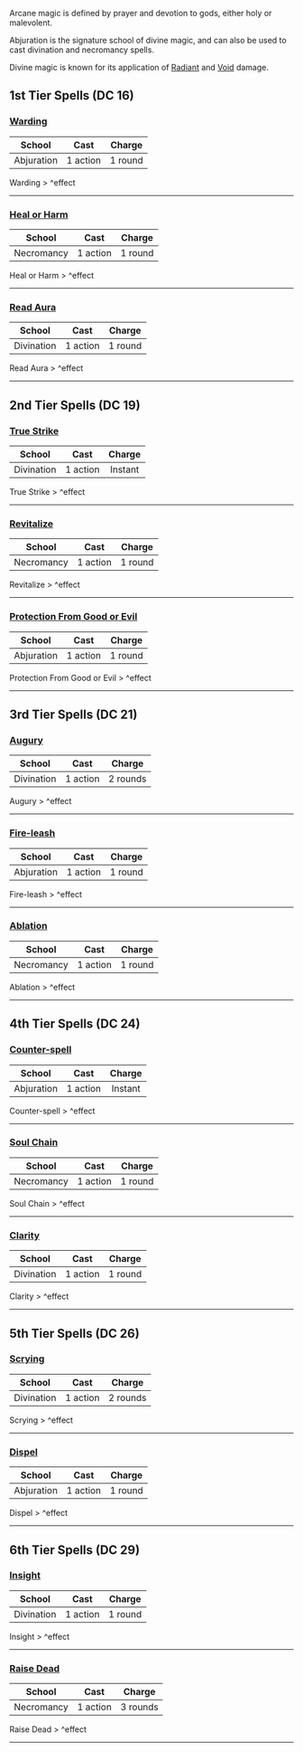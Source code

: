 Arcane magic is defined by prayer and devotion to gods, either holy or malevolent.  
  
Abjuration is the signature school of divine magic, and can also be used to cast divination and necromancy spells.  
  
Divine magic is known for its application of [Radiant](./Radiant.md) and [Void](./Void.md) damage.  
  
<h2><span><p>1st Tier Spells (DC 16)</p></span></h2><h3><span><p><a data-href="Warding" href="Warding" class="internal-link" target="_blank" rel="noopener">Warding</a></p></span></h3><p><span style="overflow-x: auto;"><table>  
<thead>  
<tr>  
<th align="center">School</th>  
<th align="center">Cast</th>  
<th align="center">Charge</th>  
</tr>  
</thead>  
<tbody>  
<tr>  
<td align="center">Abjuration</td>  
<td align="center">1 action</td>  
<td align="center">1 round</td>  
</tr>  
</tbody>  
</table></span></p><p><span><p><span alt="Warding > ^effect" src="Warding#^effect" class="internal-embed">Warding &gt; ^effect</span></p></span></p><hr><h3><span><p><a data-href="Heal or Harm" href="Heal or Harm" class="internal-link" target="_blank" rel="noopener">Heal or Harm</a></p></span></h3><p><span style="overflow-x: auto;"><table>  
<thead>  
<tr>  
<th align="center">School</th>  
<th align="center">Cast</th>  
<th align="center">Charge</th>  
</tr>  
</thead>  
<tbody>  
<tr>  
<td align="center">Necromancy</td>  
<td align="center">1 action</td>  
<td align="center">1 round</td>  
</tr>  
</tbody>  
</table></span></p><p><span><p><span alt="Heal or Harm > ^effect" src="Heal or Harm#^effect" class="internal-embed">Heal or Harm &gt; ^effect</span></p></span></p><hr><h3><span><p><a data-href="Read Aura" href="Read Aura" class="internal-link" target="_blank" rel="noopener">Read Aura</a></p></span></h3><p><span style="overflow-x: auto;"><table>  
<thead>  
<tr>  
<th align="center">School</th>  
<th align="center">Cast</th>  
<th align="center">Charge</th>  
</tr>  
</thead>  
<tbody>  
<tr>  
<td align="center">Divination</td>  
<td align="center">1 action</td>  
<td align="center">1 round</td>  
</tr>  
</tbody>  
</table></span></p><p><span><p><span alt="Read Aura > ^effect" src="Read Aura#^effect" class="internal-embed">Read Aura &gt; ^effect</span></p></span></p><hr><h2><span><p>2nd Tier Spells (DC 19)</p></span></h2><h3><span><p><a data-href="True Strike" href="True Strike" class="internal-link" target="_blank" rel="noopener">True Strike</a></p></span></h3><p><span style="overflow-x: auto;"><table>  
<thead>  
<tr>  
<th align="center">School</th>  
<th align="center">Cast</th>  
<th align="center">Charge</th>  
</tr>  
</thead>  
<tbody>  
<tr>  
<td align="center">Divination</td>  
<td align="center">1 action</td>  
<td align="center">Instant</td>  
</tr>  
</tbody>  
</table></span></p><p><span><p><span alt="True Strike > ^effect" src="True Strike#^effect" class="internal-embed">True Strike &gt; ^effect</span></p></span></p><hr><h3><span><p><a data-href="Revitalize" href="Revitalize" class="internal-link" target="_blank" rel="noopener">Revitalize</a></p></span></h3><p><span style="overflow-x: auto;"><table>  
<thead>  
<tr>  
<th align="center">School</th>  
<th align="center">Cast</th>  
<th align="center">Charge</th>  
</tr>  
</thead>  
<tbody>  
<tr>  
<td align="center">Necromancy</td>  
<td align="center">1 action</td>  
<td align="center">1 round</td>  
</tr>  
</tbody>  
</table></span></p><p><span><p><span alt="Revitalize > ^effect" src="Revitalize#^effect" class="internal-embed">Revitalize &gt; ^effect</span></p></span></p><hr><h3><span><p><a data-href="Protection From Good or Evil" href="Protection From Good or Evil" class="internal-link" target="_blank" rel="noopener">Protection From Good or Evil</a></p></span></h3><p><span style="overflow-x: auto;"><table>  
<thead>  
<tr>  
<th align="center">School</th>  
<th align="center">Cast</th>  
<th align="center">Charge</th>  
</tr>  
</thead>  
<tbody>  
<tr>  
<td align="center">Abjuration</td>  
<td align="center">1 action</td>  
<td align="center">1 round</td>  
</tr>  
</tbody>  
</table></span></p><p><span><p><span alt="Protection From Good or Evil > ^effect" src="Protection From Good or Evil#^effect" class="internal-embed">Protection From Good or Evil &gt; ^effect</span></p></span></p><hr><h2><span><p>3rd Tier Spells (DC 21)</p></span></h2><h3><span><p><a data-href="Augury" href="Augury" class="internal-link" target="_blank" rel="noopener">Augury</a></p></span></h3><p><span style="overflow-x: auto;"><table>  
<thead>  
<tr>  
<th align="center">School</th>  
<th align="center">Cast</th>  
<th align="center">Charge</th>  
</tr>  
</thead>  
<tbody>  
<tr>  
<td align="center">Divination</td>  
<td align="center">1 action</td>  
<td align="center">2 rounds</td>  
</tr>  
</tbody>  
</table></span></p><p><span><p><span alt="Augury > ^effect" src="Augury#^effect" class="internal-embed">Augury &gt; ^effect</span></p></span></p><hr><h3><span><p><a data-href="Fire-leash" href="Fire-leash" class="internal-link" target="_blank" rel="noopener">Fire-leash</a></p></span></h3><p><span style="overflow-x: auto;"><table>  
<thead>  
<tr>  
<th align="center">School</th>  
<th align="center">Cast</th>  
<th align="center">Charge</th>  
</tr>  
</thead>  
<tbody>  
<tr>  
<td align="center">Abjuration</td>  
<td align="center">1 action</td>  
<td align="center">1 round</td>  
</tr>  
</tbody>  
</table></span></p><p><span><p><span alt="Fire-leash > ^effect" src="Fire-leash#^effect" class="internal-embed">Fire-leash &gt; ^effect</span></p></span></p><hr><h3><span><p><a data-href="Ablation" href="Ablation" class="internal-link" target="_blank" rel="noopener">Ablation</a></p></span></h3><p><span style="overflow-x: auto;"><table>  
<thead>  
<tr>  
<th align="center">School</th>  
<th align="center">Cast</th>  
<th align="center">Charge</th>  
</tr>  
</thead>  
<tbody>  
<tr>  
<td align="center">Necromancy</td>  
<td align="center">1 action</td>  
<td align="center">1 round</td>  
</tr>  
</tbody>  
</table></span></p><p><span><p><span alt="Ablation > ^effect" src="Ablation#^effect" class="internal-embed">Ablation &gt; ^effect</span></p></span></p><hr><h2><span><p>4th Tier Spells (DC 24)</p></span></h2><h3><span><p><a data-href="Counter-spell" href="Counter-spell" class="internal-link" target="_blank" rel="noopener">Counter-spell</a></p></span></h3><p><span style="overflow-x: auto;"><table>  
<thead>  
<tr>  
<th align="center">School</th>  
<th align="center">Cast</th>  
<th align="center">Charge</th>  
</tr>  
</thead>  
<tbody>  
<tr>  
<td align="center">Abjuration</td>  
<td align="center">1 action</td>  
<td align="center">Instant</td>  
</tr>  
</tbody>  
</table></span></p><p><span><p><span alt="Counter-spell > ^effect" src="Counter-spell#^effect" class="internal-embed">Counter-spell &gt; ^effect</span></p></span></p><hr><h3><span><p><a data-href="Soul Chain" href="Soul Chain" class="internal-link" target="_blank" rel="noopener">Soul Chain</a></p></span></h3><p><span style="overflow-x: auto;"><table>  
<thead>  
<tr>  
<th align="center">School</th>  
<th align="center">Cast</th>  
<th align="center">Charge</th>  
</tr>  
</thead>  
<tbody>  
<tr>  
<td align="center">Necromancy</td>  
<td align="center">1 action</td>  
<td align="center">1 round</td>  
</tr>  
</tbody>  
</table></span></p><p><span><p><span alt="Soul Chain > ^effect" src="Soul Chain#^effect" class="internal-embed">Soul Chain &gt; ^effect</span></p></span></p><hr><h3><span><p><a data-href="Clarity" href="Clarity" class="internal-link" target="_blank" rel="noopener">Clarity</a></p></span></h3><p><span style="overflow-x: auto;"><table>  
<thead>  
<tr>  
<th align="center">School</th>  
<th align="center">Cast</th>  
<th align="center">Charge</th>  
</tr>  
</thead>  
<tbody>  
<tr>  
<td align="center">Divination</td>  
<td align="center">1 action</td>  
<td align="center">1 round</td>  
</tr>  
</tbody>  
</table></span></p><p><span><p><span alt="Clarity > ^effect" src="Clarity#^effect" class="internal-embed">Clarity &gt; ^effect</span></p></span></p><hr><h2><span><p>5th Tier Spells (DC 26)</p></span></h2><h3><span><p><a data-href="Scrying" href="Scrying" class="internal-link" target="_blank" rel="noopener">Scrying</a></p></span></h3><p><span style="overflow-x: auto;"><table>  
<thead>  
<tr>  
<th align="center">School</th>  
<th align="center">Cast</th>  
<th align="center">Charge</th>  
</tr>  
</thead>  
<tbody>  
<tr>  
<td align="center">Divination</td>  
<td align="center">1 action</td>  
<td align="center">2 rounds</td>  
</tr>  
</tbody>  
</table></span></p><p><span><p><span alt="Scrying > ^effect" src="Scrying#^effect" class="internal-embed">Scrying &gt; ^effect</span></p></span></p><hr><h3><span><p><a data-href="Dispel" href="Dispel" class="internal-link" target="_blank" rel="noopener">Dispel</a></p></span></h3><p><span style="overflow-x: auto;"><table>  
<thead>  
<tr>  
<th align="center">School</th>  
<th align="center">Cast</th>  
<th align="center">Charge</th>  
</tr>  
</thead>  
<tbody>  
<tr>  
<td align="center">Abjuration</td>  
<td align="center">1 action</td>  
<td align="center">1 round</td>  
</tr>  
</tbody>  
</table></span></p><p><span><p><span alt="Dispel > ^effect" src="Dispel#^effect" class="internal-embed">Dispel &gt; ^effect</span></p></span></p><hr><h2><span><p>6th Tier Spells (DC 29)</p></span></h2><h3><span><p><a data-href="Insight" href="Insight" class="internal-link" target="_blank" rel="noopener">Insight</a></p></span></h3><p><span style="overflow-x: auto;"><table>  
<thead>  
<tr>  
<th align="center">School</th>  
<th align="center">Cast</th>  
<th align="center">Charge</th>  
</tr>  
</thead>  
<tbody>  
<tr>  
<td align="center">Divination</td>  
<td align="center">1 action</td>  
<td align="center">1 round</td>  
</tr>  
</tbody>  
</table></span></p><p><span><p><span alt="Insight > ^effect" src="Insight#^effect" class="internal-embed">Insight &gt; ^effect</span></p></span></p><hr><h3><span><p><a data-href="Raise Dead" href="Raise Dead" class="internal-link" target="_blank" rel="noopener">Raise Dead</a></p></span></h3><p><span style="overflow-x: auto;"><table>  
<thead>  
<tr>  
<th align="center">School</th>  
<th align="center">Cast</th>  
<th align="center">Charge</th>  
</tr>  
</thead>  
<tbody>  
<tr>  
<td align="center">Necromancy</td>  
<td align="center">1 action</td>  
<td align="center">3 rounds</td>  
</tr>  
</tbody>  
</table></span></p><p><span><p><span alt="Raise Dead > ^effect" src="Raise Dead#^effect" class="internal-embed">Raise Dead &gt; ^effect</span></p></span></p><hr>  
